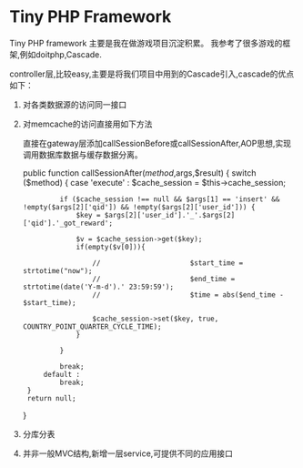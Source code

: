 Tiny PHP Framework
====

Tiny PHP framework 主要是我在做游戏项目沉淀积累。
我参考了很多游戏的框架,例如doitphp,Cascade.

controller层,比较easy,主要是将我们项目中用到的Cascade引入,cascade的优点如下：

1. 对各类数据源的访问同一接口
2. 对memcache的访问直接用如下方法
    
    直接在gateway层添加callSessionBefore或callSessionAfter,AOP思想,实现调用数据库数据与缓存数据分离。

    public function callSessionAfter($method,$args,$result) {
        switch ($method) {
            case 'execute' :
                $cache_session = $this->cache_session;

                if ($cache_session !== null && $args[1] == 'insert' && !empty($args[2]['qid']) && !empty($args[2]['user_id'])) {
                    $key = $args[2]['user_id'].'_'.$args[2]['qid'].'_got_reward';

                    $v = $cache_session->get($key);
                    if(empty($v[0])){

                        //                      $start_time = strtotime("now");
                        //                      $end_time = strtotime(date('Y-m-d').' 23:59:59');
                        //                      $time = abs($end_time - $start_time);

                        $cache_session->set($key, true, COUNTRY_POINT_QUARTER_CYCLE_TIME);
                    }   

                }   

                break;
            default :
                break;
        }   
        return null;
    } 
    
3. 分库分表
4. 并非一般MVC结构,新增一层service,可提供不同的应用接口
